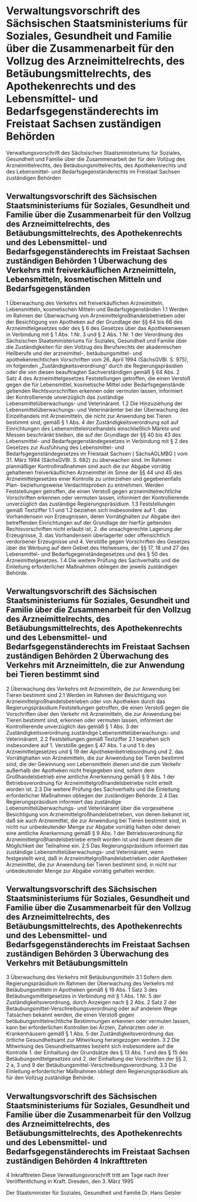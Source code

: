 # Verwaltungsvorschrift des Sächsischen Staatsministeriums für Soziales, Gesundheit und Familie über die Zusammenarbeit für den Vollzug des Arzneimittelrechts, des Betäubungsmittelrechts, des Apothekenrechts und des Lebensmittel- und Bedarfsgegenständerechts im Freistaat Sachsen zuständigen Behörden

Verwaltungsvorschrift des Sächsischen Staatsministeriums für Soziales, Gesundheit und Familie über die Zusammenarbeit der für den Vollzug des Arzneimittelrechts, des Betäubungsmittelrechts, des Apothekenrechts und des Lebensmittel- und Bedarfsgegenständerechts im Freistaat Sachsen zuständigen Behörden

## Verwaltungsvorschrift des Sächsischen Staatsministeriums für Soziales, Gesundheit und Familie über die Zusammenarbeit für den Vollzug des Arzneimittelrechts, des Betäubungsmittelrechts, des Apothekenrechts und des Lebensmittel- und Bedarfsgegenständerechts im Freistaat Sachsen zuständigen Behörden 1 Überwachung des Verkehrs mit freiverkäuflichen Arzneimitteln, Lebensmitteln, kosmetischen Mitteln und Bedarfsgegenständen

1 Überwachung des Verkehrs mit freiverkäuflichen Arzneimitteln, Lebensmitteln, kosmetischen Mitteln und Bedarfsgegenständen 1.1 Werden im Rahmen der Überwachung von Arzneimittelgroßhandelsbetrieben oder der Besichtigung von Apotheken auf der Grundlage der §§ 64 bis 66 des Arzneimittelgesetzes oder des § 6 des Gesetzes über das Apothekenwesen in Verbindung mit § 1 Abs. 1 Nr. 3 und § 2 Abs. 1 Nr. 1 der Verordnung des Sächsischen Staatsministeriums für Soziales, Gesundheit und Familie über die Zuständigkeiten für den Vollzug des Berufsrechts der akademischen Heilberufe und der arzneimittel-, betäubungsmittel- und apothekenrechtlichen Vorschriften vom 26. April 1994 (SächsGVBl. S. 975), im folgenden „Zuständigkeitsverordnung“ durch die Regierungspräsidien oder die von diesen beauftragten Sachverständigen gemäß § 64 Abs. 2 Satz 4 des 
            Arzneimittelgesetzes Feststellungen getroffen, die einen Verstoß gegen die für Lebensmittel, kosmetische Mittel oder Bedarfsgegenstände geltenden Rechtsvorschriften erkennen oder vermuten lassen, informiert der Kontrollierende unverzüglich das zuständige Lebensmittelüberwachungs- und Veterinäramt. 1.2 Die Hinzuziehung der Lebensmittelüberwachungs- und Veterinärämter bei der Überwachung des Einzelhandels mit Arzneimitteln, die nicht zur Anwendung bei Tieren bestimmt sind, gemäß § 1 Abs. 4 der Zuständigkeitsverordnung soll auf Einrichtungen des Lebensmitteleinzelhandels einschließlich Märkte und Messen beschränkt bleiben, die auf der Grundlage der §§ 40 bis 43 des Lebensmittel- und Bedarfsgegenständegesetzes in Verbindung mit § 2 des Gesetzes zur Ausführung des Lebensmittel- und Bedarfsgegenständegesetzes im Freistaat Sachsen (
          SächsAGLMBG
) vom 31. März 1994 (SächsGVBl. S. 682) zu überwachen sind. Im Rahmen planmäßiger Kontrollmaßnahmen sind auch die zur Abgabe vorrätig gehaltenen freiverkäuflichen Arzneimittel im Sinne der §§ 44 und 45 des 
            Arzneimittelgesetzes einer Kontrolle zu unterziehen und gegebenenfalls Plan- beziehungsweise Verdachtsproben zu entnehmen. Werden Feststellungen getroffen, die einen Verstoß gegen arzneimittelrechtliche Vorschriften erkennen oder vermuten lassen, informiert der Kontrollierende unverzüglich das zuständige Regierungspräsidium. 1.3 Feststellungen gemäß Textziffer 1.1 und 1.2 beziehen sich insbesondere auf 1. das Vorhandensein von Erzeugnissen, deren Vorrätighalten zur Abgabe den betreffenden Einrichtungen auf der Grundlage der hierfür geltenden Rechtsvorschriften nicht erlaubt ist, 2. die unsachgerechte Lagerung der Erzeugnisse, 3. das Vorhandensein überlagerter oder offensichtlich verdorbener Erzeugnisse und 4. Verstöße gegen Vorschriften des Gesetzes über die Werbung auf dem Gebiet des Heilwesens, der §§ 17, 18 und 27 des Lebensmittel- und Bedarfsgegenständegesetzes und des § 50 des 
            Arzneimittelgesetzes. 1.4 Die weitere Prüfung des Sachverhalts und die Einleitung erforderlicher Maßnahmen obliegen der jeweils zuständigen Behörde. 
## Verwaltungsvorschrift des Sächsischen Staatsministeriums für Soziales, Gesundheit und Familie über die Zusammenarbeit für den Vollzug des Arzneimittelrechts, des Betäubungsmittelrechts, des Apothekenrechts und des Lebensmittel- und Bedarfsgegenständerechts im Freistaat Sachsen zuständigen Behörden 2 Überwachung des Verkehrs mit Arzneimitteln, die zur Anwendung bei Tieren bestimmt sind

2 Überwachung des Verkehrs mit Arzneimitteln, die zur Anwendung bei Tieren bestimmt sind 2.1 Werden im Rahmen der Besichtigung von Arzneimittelgroßhandelsbetrieben oder von Apotheken durch das Regierungspräsidium Feststellungen getroffen, die einen Verstoß gegen die Vorschriften über den Verkehr mit Arzneimitteln, die zur Anwendung bei Tieren bestimmt sind, erkennen oder vermuten lassen, informiert der Kontrollierende unverzüglich das gemäß § 1 Abs. 3 der Zuständigkeitsverordnung zuständige Lebensmittelüberwachungs- und Veterinäramt. 2.2 Feststellungen gemäß Textziffer 2.1 beziehen sich insbesondere auf 1. Verstöße gegen § 47 Abs. 1 a und 1 b des 
            Arzneimittelgesetzes
 und § 19 der 
              Apothekenbetriebsordnung und 2. das Vorrätighalten von Arzneimitteln, die zur Anwendung bei Tieren bestimmt sind, die der Gewinnung von Lebensmitteln dienen und die zum Verkehr außerhalb der Apotheken nicht freigegeben sind, sofern dem Großhandelsbetrieb eine amtliche Anerkennung gemäß § 9 Abs. 1 der Betriebsverordnung für Arzneimittelgroßhandelsbetriebe nicht erteilt worden ist. 2.3 Die weitere Prüfung des Sachverhalts und die Einleitung erforderlicher Maßnahmen obliegen der zuständigen Behörde. 2.4 Das Regierungspräsidium informiert das zuständige Lebensmittelüberwachungs- und Veterinäramt über die vorgesehene Besichtigung von Arzneimittelgroßhandelsbetrieben, von denen bekannt ist, daß sie auch Arzneimittel, die zur Anwendung bei Tieren bestimmt sind, in nicht nur unbedeutender Menge zur Abgabe vorrätig halten oder denen eine amtliche Anerkennung gemäß § 9 Abs. 1 der Betriebsverordnung für Arzneimittelgroßhandelsbetriebe erteilt worden ist und räumt diesem die Möglichkeit der Teilnahme ein. 2.5 Das Regierungspräsidium informiert das zuständige Lebensmittelüberwachungs- und Veterinäramt, wenn festgestellt wird, daß in Arzneimittelgroßhandelsbetrieben oder Apotheken Arzneimittel, die zur Anwendung bei Tieren bestimmt sind, in nicht nur unbedeutender Menge zur Abgabe vorrätig gehalten werden. 
## Verwaltungsvorschrift des Sächsischen Staatsministeriums für Soziales, Gesundheit und Familie über die Zusammenarbeit für den Vollzug des Arzneimittelrechts, des Betäubungsmittelrechts, des Apothekenrechts und des Lebensmittel- und Bedarfsgegenständerechts im Freistaat Sachsen zuständigen Behörden 3 Überwachung des Verkehrs mit Betäubungsmitteln

3 Überwachung des Verkehrs mit Betäubungsmitteln 3.1 Sofern dem Regierungspräsidium im Rahmen der Überwachung des Verkehrs mit Betäubungsmitteln in Apotheken gemäß § 19 Abs. 1 Satz 3 des 
            Betäubungsmittelgesetzes
 in Verbindung mit § 1 Abs. 1 Nr. 5 der Zuständigkeitsverordnung, durch Anzeigen nach § 2 Abs. 2 Satz 2 der 
              Betäubungsmittel-Verschreibungsverordnung oder auf anderem Wege Tatsachen bekannt werden, die einen Verstoß gegen betäubungsmittelrechtliche Bestimmungen erkennen oder vermuten lassen, kann bei erforderlichen Kontrollen bei Ärzten, Zahnärzten oder in Krankenhäusern gemäß § 1 Abs. 5 der Zuständigkeitsverordnung das örtliche Gesundheitsamt zur Mitwirkung herangezogen werden. 3.2 Die Mitwirkung des Gesundheitsamtes bezieht sich insbesondere auf die Kontrolle 1. der Einhaltung der Grundsätze des § 13 Abs. 1 und des § 15 des 
            Betäubungsmittelgesetzes und 2. der Einhaltung der Vorschriften der §§ 2, 2 a, 3 und 9 der 
            Betäubungsmittel-Verschreibungsverordnung. 3.3 Die Einleitung erforderlicher Maßnahmen obliegt dem Regierungspräsidium als für den Vollzug zuständige Behörde. 
## Verwaltungsvorschrift des Sächsischen Staatsministeriums für Soziales, Gesundheit und Familie über die Zusammenarbeit für den Vollzug des Arzneimittelrechts, des Betäubungsmittelrechts, des Apothekenrechts und des Lebensmittel- und Bedarfsgegenständerechts im Freistaat Sachsen zuständigen Behörden 4 Inkrafttreten

4 Inkrafttreten Diese Verwaltungsvorschrift tritt am Tage nach ihrer Veröffentlichung in Kraft. Dresden, den 3. März 1995

Der Staatsminister 
           für Soziales, Gesundheit und Familie 
           Dr. Hans Geisler

